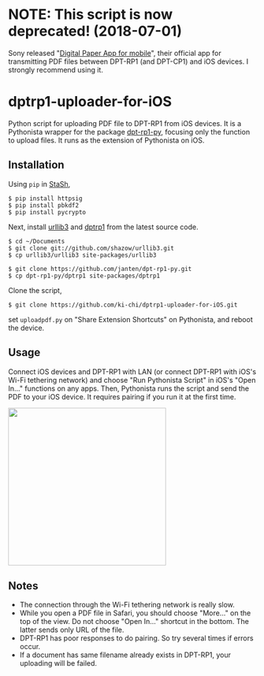 # NOTE: This script is now deprecated! (2018-07-01)

Sony released "[Digital Paper App for mobile](https://itunes.apple.com/jp/app/digital-paper-app-for-mobile/id1384897785)", their official app for transmitting PDF files between DPT-RP1 (and DPT-CP1) and iOS devices. I strongly recommend using it.

# dptrp1-uploader-for-iOS
Python script for uploading PDF file to DPT-RP1 from iOS devices. It is a Pythonista wrapper for the package [dpt-rp1-py](https://github.com/janten/dpt-rp1-py), focusing only the function to upload files. It runs as the extension of Pythonista on iOS.

## Installation

Using `pip` in [StaSh](https://github.com/ywangd/stash),

```shell
$ pip install httpsig
$ pip install pbkdf2
$ pip install pycrypto
```

Next, install [urllib3](https://github.com/shazow/urllib3) and [dptrp1](https://github.com/janten/dpt-rp1-py) from the latest source code.

```shell
$ cd ~/Documents
$ git clone git://github.com/shazow/urllib3.git
$ cp urllib3/urllib3 site-packages/urllib3
```

```shell
$ git clone https://github.com/janten/dpt-rp1-py.git
$ cp dpt-rp1-py/dptrp1 site-packages/dptrp1
```


Clone the script,

```shell
$ git clone https://github.com/ki-chi/dptrp1-uploader-for-iOS.git
```

set `uploadpdf.py` on "Share Extension Shortcuts" on Pythonista, and reboot the device.

## Usage

Connect iOS devices and DPT-RP1 with LAN (or connect DPT-RP1 with iOS's Wi-Fi tethering network) and choose "Run Pythonista Script" in iOS's "Open In..." functions on any apps. Then, Pythonista runs the script and send the PDF to your iOS device. It requires pairing if you run it at the first time.

<img src="http://ki-chi.jp/wp-content/uploads/IMG_7225.png" width="320">

## Notes

* The connection through the Wi-Fi tethering network is really slow.
* While you open a PDF file in Safari, you should choose "More..." on the top of the view. Do not choose "Open In..." shortcut in the bottom. The latter sends only URL of the file.
* DPT-RP1 has poor responses to do pairing. So try several times if errors occur.
* If a document has same filename already exists in DPT-RP1, your uploading will be failed.
